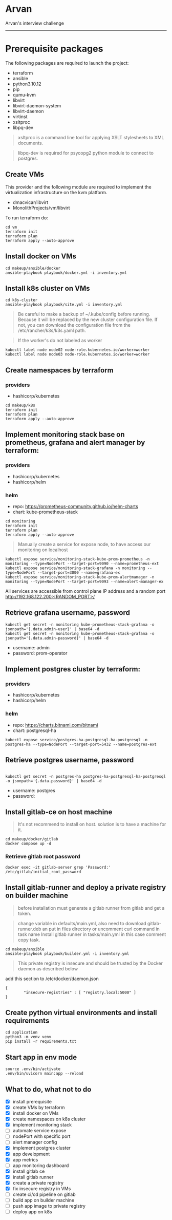 # Arvan

Arvan's interview challenge

---

# Prerequisite packages

The following packages are required to launch the project:

- terraform
- ansible
- python3.10.12
- pip
- qumu-kvm
- libvirt
- libvirt-daemon-system
- libvirt-daemon
- virtinst
- xsltproc
- libpq-dev

> xsltproc is a command line tool for applying XSLT stylesheets to XML documents.

> libpq-dev is required for psycopg2 python module to connect to postgres.

## Create VMs

This provider and the following module are required to implement the virtualization infrastructure on the kvm platform.

- dmacvicar/libvirt
- MonolithProjects/vm/libvirt

To run terraform do:

```
cd vm
terraform init
terraform plan
terraform apply --auto-approve
```

## Install docker on VMs

```
cd makeup/ansible/docker
ansible-playbook playbook/docker.yml -i inventory.yml
```

## Install k8s cluster on VMs

```
cd k8s-cluster
ansible-playbook playbook/site.yml -i inventory.yml
```

> Be careful to make a backup of ~/.kube/config before running. Because it will be replaced by the new cluster configuration file. If not, you can download the configuration file from the /etc/rancher/k3s/k3s.yaml path.

> If the worker's do not labeled as worker

```
kubectl label node node02 node-role.kubernetes.io/worker=worker
kubectl label node node03 node-role.kubernetes.io/worker=worker
```

## Create namespaces by terraform

### providers

- hashicorp/kubernetes

```
cd makeup/k8s
terraform init
terraform plan
terraform apply --auto-approve
```

## Implement monitoring stack base on prometheus, grafana and alert manager by terraform:

### providers

- hashicorp/kubernetes
- hashicorp/helm

### helm

- repo: https://prometheus-community.github.io/helm-charts
- chart: kube-prometheus-stack

```
cd monitoring
terraform init
terraform plan
terraform apply --auto-approve
```

> Manually create a service for expose node, to have access our monitoring on localhost

```
kubectl expose service/monitoring-stack-kube-prom-prometheus -n monitoring --type=NodePort --target-port=9090 --name=prometheus-ext
kubectl expose service/monitoring-stack-grafana -n monitoring --type=NodePort --target-port=3000 --name=grafana-ex
kubectl expose service/monitoring-stack-kube-prom-alertmanager -n monitoring --type=NodePort --target-port=9093 --name=alert-manager-ex
```

All services are accessible from control plane IP address and a random port
http://192.168.122.200:<RANDOM_PORT>/

## Retrieve grafana username, password

```
kubectl get secret -n monitoring kube-prometheus-stack-grafana -o jsonpath='{.data.admin-user}' | base64 -d
kubectl get secret -n monitoring kube-prometheus-stack-grafana -o jsonpath='{.data.admin-password}' | base64 -d
```

- username: admin
- password: prom-operator

## Implement postgres cluster by terraform:

### providers

- hashicorp/kubernetes
- hashicorp/helm

### helm

- repo: https://charts.bitnami.com/bitnami
- chart: postgresql-ha

```
kubectl expose service/postgres-ha-postgresql-ha-postgresql -n postgres-ha --type=NodePort --target-port=5432 --name=postgres-ext
```

## Retrieve postgres username, password

```

kubectl get secret -n postgres-ha postgres-ha-postgresql-ha-postgresql -o jsonpath='{.data.password}' | base64 -d

```

- username: postgres
- password:

## Install gitlab-ce on host machine

> It's not recommend to install on host. solution is to have a machine for it.

```
cd makeup/docker/gitlab
docker compose up -d
```

### Retrieve gitlab root password

```
docker exec -it gitlab-server grep 'Password:' /etc/gitlab/initial_root_password
```

## Install gitlab-runner and deploy a private registry on builder machine

> before installation must generate a gitlab runner from gitlab and get a token.

> change variable in defaults/main.yml, also need to download gitlab-runner.deb an put in files directory or uncomment curl command in task name Install gitlab runner in tasks/main.yml in this case comment copy task.

```
cd makeup/ansible
ansible-playbook playbook/builder.yml -i inventory.yml
```

> This private registry is insecure and should be trusted by the Docker daemon as described below

add this section to /etc/docker/daemon.json

```
{
        "insecure-registries" : [ "registry.local:5000" ]
}
```

## Create python virtual environments and install requirements

```
cd application
python3 -m venv venv
pip install -r requirements.txt
```

## Start app in env mode

```
source .env/bin/activate
.env/bin/uvicorn main:app --reload
```

## What to do, what not to do

- [x] install prerequisite
- [x] create VMs by terraform
- [x] install docker on VMs
- [x] create namespaces on k8s cluster
- [x] implement monitoring stack
- [ ] automate service expose
- [ ] nodePort with specific port
- [ ] alert manager config
- [x] implement postgres cluster
- [x] app development
- [x] app metrics
- [ ] app monitoring dashboard
- [x] install gitlab ce
- [x] install gitlab runner
- [x] create a private registry
- [x] fix insecure registry in VMs
- [ ] create ci/cd pipeline on gitlab
- [ ] build app on builder machine
- [ ] push app image to private registry
- [ ] deploy app on k8s
